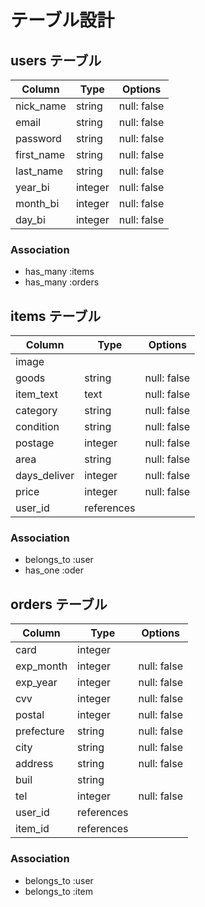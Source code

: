 # テーブル設計

## users テーブル

| Column     | Type    | Options     |
| ---------- | ------- | ----------- |
| nick_name  | string  | null: false |
| email      | string  | null: false |
| password   | string  | null: false |
| first_name | string  | null: false |
| last_name  | string  | null: false |
| year_bi    | integer | null: false |
| month_bi   | integer | null: false |
| day_bi     | integer | null: false |

### Association

- has_many :items
- has_many :orders

## items テーブル

| Column       | Type       | Options     |
| ------------ | ---------- | ----------- |
| image        |            |             |
| goods        | string     | null: false |
| item_text    | text       | null: false |
| category     | string     | null: false |
| condition    | string     | null: false |
| postage      | integer    | null: false |
| area         | string     | null: false |
| days_deliver | integer    | null: false |
| price        | integer    | null: false |
| user_id      | references |             |

### Association

- belongs_to :user
- has_one :oder



## orders テーブル

| Column     | Type       | Options     |
| ---------- | ---------- | ----------- |
| card       | integer    |             |
| exp_month  | integer    | null: false |
| exp_year   | integer    | null: false |
| cvv        | integer    | null: false |
| postal     | integer    | null: false |
| prefecture | string     | null: false |
| city       | string     | null: false |
| address    | string     | null: false |
| buil       | string     |             |
| tel        | integer    | null: false |
| user_id    | references |             |
| item_id    | references |             |

### Association

- belongs_to :user
- belongs_to :item

